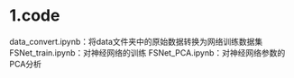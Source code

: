 # 1.code
data_convert.ipynb：将data文件夹中的原始数据转换为网络训练数据集
FSNet_train.ipynb：对神经网络的训练
FSNet_PCA.ipynb：对神经网络参数的PCA分析

